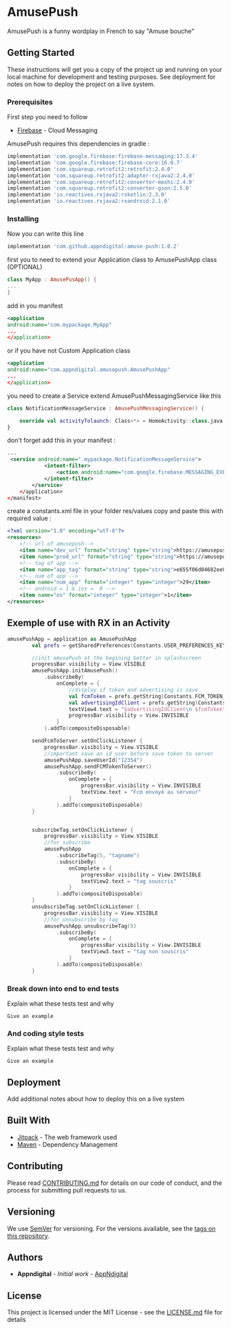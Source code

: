 
# AmusePush

AmusePush is a funny wordplay in French to say "Amuse bouche"

## Getting Started

These instructions will get you a copy of the project up and running on your local machine for development and testing purposes. See deployment for notes on how to deploy the project on a live system.

### Prerequisites
First step you need to follow 

* [Firebase](https://firebase.google.com/docs/android/setup/) - Cloud Messaging

AmusePush requires this dependencies in gradle :

```gradle
implementation 'com.google.firebase:firebase-messaging:17.3.4'
implementation 'com.google.firebase:firebase-core:16.0.7'
implementation 'com.squareup.retrofit2:retrofit:2.4.0'
implementation 'com.squareup.retrofit2:adapter-rxjava2:2.4.0'
implementation 'com.squareup.retrofit2:converter-moshi:2.4.0'
implementation 'com.squareup.retrofit2:converter-gson:2.5.0'
implementation 'io.reactivex.rxjava2:rxkotlin:2.3.0'
implementation 'io.reactivex.rxjava2:rxandroid:2.1.0'
```

### Installing

Now you can write this line

```gradle
implementation 'com.github.appndigital:amuse-push:1.0.2'
```
first you to need to extend your Application class to AmusePushApp class (OPTIONAL)

```kotlin
class MyApp : AmusePusApp() {
...
}
```
add in you manifest 

```xml
<application
android:name="com.mypackage.MyApp"
...
</application>
```
or if you have not Custom Application class

```xml
<application
android:name="com.appndigital.amusepush.AmusePushApp"
...
</application>
```
you need to create a Service extend AmusePushMessagingService like this

```kotlin
class NotificationMessageService : AmusePushMessagingService() {

    override val activityTolaunch: Class<*> = HomeActivity::class.java
}
```

don't forget add this in your manifest :
```xml
...
 <service android:name=".mypackage.NotificationMessageService">
            <intent-filter>
                <action android:name="com.google.firebase.MESSAGING_EVENT" />
            </intent-filter>
        </service>
    </application>
</manifest>
```
create a constants.xml file in your folder res/values copy and paste this with required value :
```xml
<?xml version="1.0" encoding="utf-8"?>
<resources>
    <!-- url of amusepush-->
    <item name="dev_url" format="string" type="string">https://amusepush.appndesk.com/app/</item>
    <item name="prod_url" format="string" type="string">https://amusepush.appndesk.com/app/</item>
    <!-- tag of app -->
    <item name="app_tag" format="string" type="string">e655f06d04682ee8f8a634347727a0d8ea21ca2db6ebd2c6003534e5081a0913</item>
    <!-- num of app -->
    <item name="num_app" format="integer" type="integer">29</item>
    <!-- android = 1 & ios =  0 -->
    <item name="os" format="integer" type="integer">1</item>
</resources>
```

## Exemple of use with RX in an Activity

```kotlin
amusePushApp = application as AmusePushApp
        val prefs = getSharedPreferences(Constants.USER_PREFERENCES_KEY, Context.MODE_PRIVATE)

        //init amusePush at the begining better in splashscreen
        progressBar.visibility = View.VISIBLE
        amusePushApp.initAmusePush()
            .subscribeBy(
                onComplete = {
                    //display if token and advertising is save
                    val fcmToken = prefs.getString(Constants.FCM_TOKEN_PREFERENCES_KEY, "")
                    val advertisingIdClient = prefs.getString(Constants.ADVERTISING_ID_CLIENT_PREFERENCES_KEY, "")
                    textView4.text = "$advertisingIdClient\n $fcmToken"
                    progressBar.visibility = View.INVISIBLE
                }
            ).addTo(compositeDisposable)

        sendFcmToServer.setOnClickListener {
            progressBar.visibility = View.VISIBLE
            //important save an id user before save token to server
            amusePushApp.saveUserId("12354")
            amusePushApp.sendFCMTokenToServer()
                .subscribeBy(
                    onComplete = {
                        progressBar.visibility = View.INVISIBLE
                        textView.text = "Fcm envoyé au serveur"
                    }
                ).addTo(compositeDisposable)
        }


        subscribeTag.setOnClickListener {
            progressBar.visibility = View.VISIBLE
            //for subscribe
            amusePushApp
                .subscribeTag(5, "tagname")
                .subscribeBy(
                    onComplete = {
                        progressBar.visibility = View.INVISIBLE
                        textView2.text = "tag souscris"
                    }
                ).addTo(compositeDisposable)
        }
        unsubscribeTag.setOnClickListener {
            progressBar.visibility = View.VISIBLE
            //for unsubscribe by tag
            amusePushApp.unsubscribeTag(5)
                .subscribeBy(
                    onComplete = {
                        progressBar.visibility = View.INVISIBLE
                        textView3.text = "tag non souscris"
                    }
                ).addTo(compositeDisposable)
        }

```

### Break down into end to end tests

Explain what these tests test and why

```
Give an example
```

### And coding style tests

Explain what these tests test and why

```
Give an example
```

## Deployment

Add additional notes about how to deploy this on a live system

## Built With

* [Jitpack](https://jitpack.io/) - The web framework used
* [Maven](https://maven.apache.org/) - Dependency Management

## Contributing

Please read [CONTRIBUTING.md](https://gist.github.com/PurpleBooth/b24679402957c63ec426) for details on our code of conduct, and the process for submitting pull requests to us.

## Versioning

We use [SemVer](http://semver.org/) for versioning. For the versions available, see the [tags on this repository](https://github.com/your/project/tags). 

## Authors

* **Appndigital** - *Initial work* - [AppNdigital](https://www.appndigital.com/)

## License

This project is licensed under the MIT License - see the [LICENSE.md](LICENSE.md) file for details



